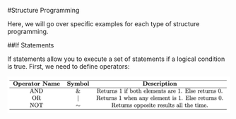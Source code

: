 #Structure Programming

Here, we will go over specific examples for each type of structure programming. 

##If Statements

If statements allow you to execute a set of statements if a logical condition is true. First, we need to define operators:

<p align="center">
  <img src="logical_operators.png" alt="If Statement Example" width="800"/>
</p>
